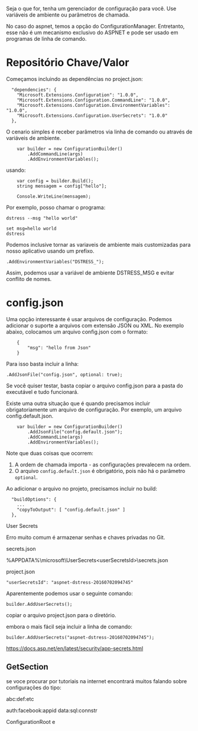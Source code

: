 Seja o que for, tenha um gerenciador de configuração para você.
Use variáveis de ambiente ou parâmetros de chamada.

No caso do aspnet, temos a opção do ConfigurationManager. Entretanto, esse não 
é um mecanismo exclusivo do ASPNET e pode ser usado em programas de linha de comando.

Repositório Chave/Valor
=========================

Começamos incluindo as dependências no project.json:

```
  "dependencies": {
    "Microsoft.Extensions.Configuration": "1.0.0",
    "Microsoft.Extensions.Configuration.CommandLine": "1.0.0",
    "Microsoft.Extensions.Configuration.EnvironmentVariables": "1.0.0",
    "Microsoft.Extensions.Configuration.UserSecrets": "1.0.0"
  },
```

O cenario simples é receber parâmetros via linha de comando ou através
de variáveis de ambiente. 

```
    var builder = new ConfigurationBuilder()
        .AddCommandLine(args)
        .AddEnvironmentVariables();
```

usando:

```
    var config = builder.Build();
    string mensagem = config["hello"];

    Console.WriteLine(mensagem);
```

Por exemplo, posso chamar o programa:

    dstress --msg "hello world"

    set msg=hello world
    dstress

Podemos inclusive tornar as variaveis de ambiente mais customizadas para
nosso aplicativo usando um prefixo.

    .AddEnvironmentVariables("DSTRESS_");
    
Assim, podemos usar a variável de ambiente DSTRESS_MSG e evitar conflito de nomes.


# config.json

Uma opção interessante é usar arquivos de configuração. Podemos adicionar o suporte
a arquivos com extensão JSON ou XML. No exemplo abaixo, colocamos um arquivo config.json
com o formato:

```
    {
        "msg": "hello from Json"
    }
```
 
 Para isso basta incluir a linha:

    .AddJsonFile("config.json", optional: true);

Se você quiser testar, basta copiar o arquivo config.json para a pasta do executável
e tudo funcionará.

Existe uma outra situação que é quando precisamos incluir obrigatoriamente um arquivo
de configuração. Por exemplo, um arquivo config.default.json.

```
    var builder = new ConfigurationBuilder()
        .AddJsonFile("config.default.json");
        .AddCommandLine(args)
        .AddEnvironmentVariables();
```

Note que duas coisas que ocorrem:
1. A ordem de chamada importa - as configurações prevalecem na ordem.
2. O arquivo `config.default.json` é obrigatório, pois não há o parâmetro `optional`.

Ao adicionar o arquivo no projeto, precisamos incluir no build:

```
  "buildOptions": {
    ...
    "copyToOutput": [ "config.default.json" ]
  },
```


User Secrets

Erro muito comum é armazenar senhas e chaves privadas no Git.

secrets.json

%APPDATA%\microsoft\UserSecrets\<userSecretsId>\secrets.json 

project.json

    "userSecretsId": "aspnet-dstress-20160702094745"

Aparentemente podemos usar o seguinte comando:

    builder.AddUserSecrets();

copiar o arquivo project.json para o diretório.

embora o mais fácil seja incluir a linha de comando: 

    builder.AddUserSecrets("aspnet-dstress-20160702094745");

https://docs.asp.net/en/latest/security/app-secrets.html


GetSection
------------

se voce procurar por tutoriais na internet encontrará muitos falando 
sobre configurações do tipo:

abc:def:etc

auth:facebook:appid
data:sql:connstr

ConfigurationRoot e 